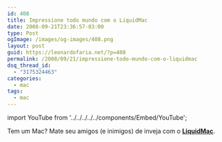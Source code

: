 ```yaml
---
id: 408
title: Impressione todo mundo com o LiquidMac
date: 2008-09-21T23:36:57-03:00
type: Post
ogImage: /images/og-images/408.png
layout: post
guid: https://leonardofaria.net/?p=408
permalink: /2008/09/21/impressione-todo-mundo-com-o-liquidmac
dsq_thread_id:
  - "3175324463"
categories:
  - mac
tags:
  - mac
---
```


import YouTube from '../../../../../components/Embed/YouTube';

Tem um Mac? Mate seu amigos (e inimigos) de inveja com o [**LiquidMac**](http://uri.cat/software/LiquidMac/).

<YouTube id="mdVOrJvAWzY" />
